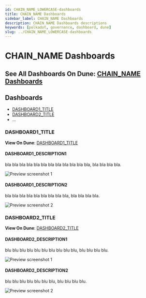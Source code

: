 ```yaml
---
id: CHAIN_NAME_LOWERCASE-dashboards
title: CHAIN_NAME Dashboards
sidebar_label: CHAIN_NAME Dashboards
description: CHAIN_NAME Dashboards descriptions
keywords: [polkadot, governance, dashboard, dune]
slug: ../CHAIN_NAME_LOWERCASE-dashboards
---
```


<!--
How to use this template:
Use Ctrl+F to find all:
* CHAIN_NAME and replace with the actual chain name with proper casing.
* CHAIN_NAME_LOWERCASE and replace with the actual chain name in lowercase.
-->

# CHAIN_NAME Dashboards

## See All Dashboards On Dune: [CHAIN_NAME Dashboards](https://dune.com/discover/content/relevant?q=title:CHAIN_NAME%20author:substrate)

## Dashboards

- [DASHBOARD1_TITLE](#DASHBOARD1_TITLE)
- [DASHBOARD2_TITLE](#DASHBOARD2_TITLE)
- ...

### DASHBOARD1_TITLE

**View On Dune**: [DASHBOARD1_TITLE](DASHBOARD1_URL)

#### DASHBOARD1_DESCRIPTION1

bla bla bla bla bla bla bla bla bla bla bla bla, bla bla bla bla.

![Preview screenshot 1](../../../assets/dune-analytics/DASHBOARD1_TITLE_LOWERCASE_preview_1.jpeg)

#### DASHBOARD1_DESCRIPTION2

bla bla bla bla bla bla bla bla bla, bla bla bla bla.

![Preview screenshot 2](../../../assets/dune-analytics/DASHBOARD1_TITLE_LOWERCASE_preview_2.jpeg)

### DASHBOARD2_TITLE

**View On Dune**: [DASHBOARD2_TITLE](DASHBOARD2_URL)

#### DASHBOARD2_DESCRIPTION1

blu blu blu blu blu blu blu blu blu blu, blu blu blu blu.

![Preview screenshot 1](../../../assets/dune-analytics/DASHBOARD2_TITLE_LOWERCASE_preview_1.jpeg)

#### DASHBOARD2_DESCRIPTION2

blu blu blu blu blu blu blu, blu blu blu blu.

![Preview screenshot 2](../../../assets/dune-analytics/DASHBOARD2_TITLE_LOWERCASE_preview_2.jpeg)
